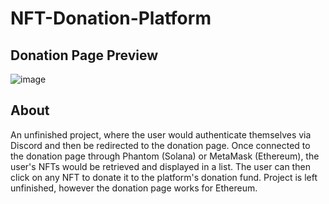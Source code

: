 # NFT-Donation-Platform

## Donation Page Preview
![image](https://user-images.githubusercontent.com/30301013/214816325-b4dbaf89-da57-458f-b40e-b9ce284a805f.png)

## About
An unfinished project, where the user would authenticate themselves via Discord and then be redirected to the donation page.
Once connected to the donation page through Phantom (Solana) or MetaMask (Ethereum), the user's NFTs would be retrieved and displayed in a list.
The user can then click on any NFT to donate it to the platform's donation fund.
Project is left unfinished, however the donation page works for Ethereum.
